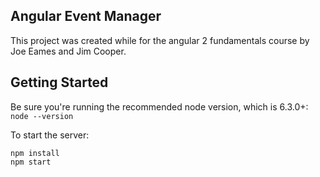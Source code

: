 Angular Event Manager
---------------------
This project was created while for the angular 2 fundamentals course by Joe Eames and Jim Cooper.


Getting Started
---------------
Be sure you're running the recommended node version, which is 6.3.0+: `node --version`

To start the server:

```
npm install
npm start
```
